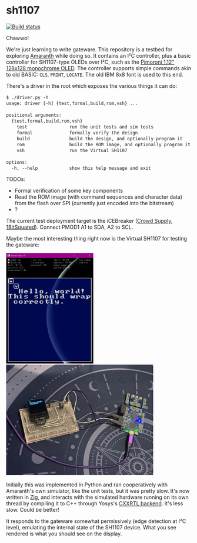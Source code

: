 # sh1107

[![Build status](https://badge.buildkite.com/50b21967ee2e88d80db0bd35a97173a66f322b5d2141d21060.svg)](https://buildkite.com/hrzn/sh1107)

Chawwo!

We're just learning to write gateware. This repository is a testbed for
exploring [Amaranth](https://github.com/amaranth-lang/amaranth) while doing so.
It contains an I²C controller, plus a basic controller for SH1107-type OLEDs
over I²C, such as the [Pimoroni 1.12" 128x128 monochrome
OLED](https://shop.pimoroni.com/products/1-12-oled-breakout). The controller
supports simple commands akin to old BASIC: `CLS`, `PRINT`, `LOCATE`. The old
IBM 8x8 font is used to this end.

There's a driver in the root which exposes the various things it can do:

```console
$ ./driver.py -h
usage: driver [-h] {test,formal,build,rom,vsh} ...

positional arguments:
  {test,formal,build,rom,vsh}
    test                run the unit tests and sim tests
    formal              formally verify the design
    build               build the design, and optionally program it
    rom                 build the ROM image, and optionally program it
    vsh                 run the Virtual SH1107

options:
  -h, --help            show this help message and exit
```

TODOs:

- Formal verification of some key components
- Read the ROM image (with command sequences and character data) from the flash
  over SPI (currently just encoded into the bitstream)
- ?

The current test deployment target is the iCEBreaker ([Crowd
Supply](https://www.crowdsupply.com/1bitsquared/icebreaker-fpga),
[1BitSquared](https://1bitsquared.com/products/icebreaker)). Connect PMOD1 A1 to
SDA, A2 to SCL.

Maybe the most interesting thing right now is the Virtual SH1107 for testing the
gateware:

[<img alt="screenshot of the Virtual SH1107 testbench" src="doc/vsh.png" height="300">](doc/vsh.png) [<img alt="photo of the OLED device being run on an iCEBreaker" src="doc/helloworld.jpg" height="300">](doc/helloworld.jpg)

Initially this was implemented in Python and ran cooperatively with Amaranth's
own simulator, like the unit tests, but it was pretty slow. It's now written in
[Zig](https://ziglang.org), and interacts with the simulated hardware running on
its own thread by compiling it to C++ through Yosys's [CXXRTL
backend](https://github.com/YosysHQ/yosys/tree/master/backends/cxxrtl). It's
less slow. Could be better!

It responds to the gateware somewhat permissively (edge detection at I²C level),
emulating the internal state of the SH1107 device. What you see rendered is what
you should see on the display.
